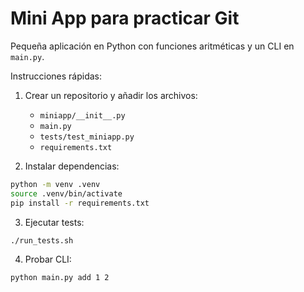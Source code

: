 # Mini App para practicar Git

Pequeña aplicación en Python con funciones aritméticas y un CLI en `main.py`.

Instrucciones rápidas:

1. Crear un repositorio y añadir los archivos:
   - `miniapp/__init__.py`
   - `main.py`
   - `tests/test_miniapp.py`
   - `requirements.txt`

2. Instalar dependencias:

```bash
python -m venv .venv
source .venv/bin/activate
pip install -r requirements.txt
```

3. Ejecutar tests:

```bash
./run_tests.sh
```

4. Probar CLI:

```bash
python main.py add 1 2
```
